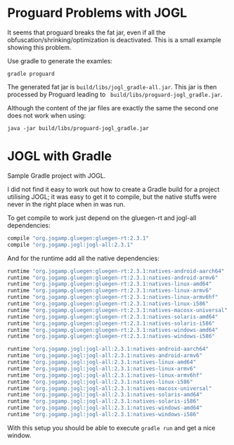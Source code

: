 # Proguard Problems with JOGL
It seems that proguard breaks the fat jar, even if all the obfuscation/shrinking/optimization is deactivated.
This is a small example showing this problem.

Use gradle to generate the examles:

``` 
gradle proguard
```
 
The generated fat jar is ```build/libs/jogl_gradle-all.jar```. 
This jar is then processed by Proguard leading to ``` build/libs/proguard-jogl_gradle.jar```.

Although the content of the jar files are exactly the same the second one does not work when using:
```
java -jar build/libs/proguard-jogl_gradle.jar
```


# JOGL with Gradle
Sample Gradle project with JOGL.

I did not find it easy to work out how to create a Gradle build for a project utilising JOGL; it was easy to get it to compile, but the native stuffs were never in the right place when in was run.

To get compile to work just depend on the gluegen-rt and jogl-all dependencies:

``` gradle
compile "org.jogamp.gluegen:gluegen-rt:2.3.1"
compile "org.jogamp.jogl:jogl-all:2.3.1"
```

And for the runtime add all the native dependencies:

``` gradle
runtime "org.jogamp.gluegen:gluegen-rt:2.3.1:natives-android-aarch64"
runtime "org.jogamp.gluegen:gluegen-rt:2.3.1:natives-android-armv6"
runtime "org.jogamp.gluegen:gluegen-rt:2.3.1:natives-linux-amd64"
runtime "org.jogamp.gluegen:gluegen-rt:2.3.1:natives-linux-armv6"
runtime "org.jogamp.gluegen:gluegen-rt:2.3.1:natives-linux-armv6hf"
runtime "org.jogamp.gluegen:gluegen-rt:2.3.1:natives-linux-i586"
runtime "org.jogamp.gluegen:gluegen-rt:2.3.1:natives-macosx-universal"
runtime "org.jogamp.gluegen:gluegen-rt:2.3.1:natives-solaris-amd64"
runtime "org.jogamp.gluegen:gluegen-rt:2.3.1:natives-solaris-i586"
runtime "org.jogamp.gluegen:gluegen-rt:2.3.1:natives-windows-amd64"
runtime "org.jogamp.gluegen:gluegen-rt:2.3.1:natives-windows-i586"

runtime "org.jogamp.jogl:jogl-all:2.3.1:natives-android-aarch64"
runtime "org.jogamp.jogl:jogl-all:2.3.1:natives-android-armv6"
runtime "org.jogamp.jogl:jogl-all:2.3.1:natives-linux-amd64"
runtime "org.jogamp.jogl:jogl-all:2.3.1:natives-linux-armv6"
runtime "org.jogamp.jogl:jogl-all:2.3.1:natives-linux-armv6hf"
runtime "org.jogamp.jogl:jogl-all:2.3.1:natives-linux-i586"
runtime "org.jogamp.jogl:jogl-all:2.3.1:natives-macosx-universal"
runtime "org.jogamp.jogl:jogl-all:2.3.1:natives-solaris-amd64"
runtime "org.jogamp.jogl:jogl-all:2.3.1:natives-solaris-i586"
runtime "org.jogamp.jogl:jogl-all:2.3.1:natives-windows-amd64"
runtime "org.jogamp.jogl:jogl-all:2.3.1:natives-windows-i586"
```

With this setup you should be able to execute `gradle run` and get a nice window.
